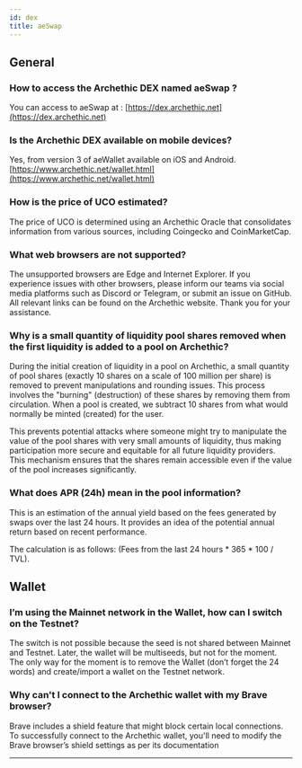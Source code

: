 ```yaml
---
id: dex
title: aeSwap
---
```


## General 

### How to access the Archethic DEX named aeSwap ?
You can access to aeSwap at : [https://dex.archethic.net](https://dex.archethic.net)

### Is the Archethic DEX available on mobile devices?
Yes, from version 3 of aeWallet available on iOS and Android. [https://www.archethic.net/wallet.html](https://www.archethic.net/wallet.html)

### How is the price of UCO estimated?
The price of UCO is determined using an Archethic Oracle that consolidates information from various sources, including Coingecko and CoinMarketCap.

### What web browsers are not supported?
The unsupported browsers are Edge and Internet Explorer. 
If you experience issues with other browsers, please inform our teams via social media platforms such as Discord or Telegram, or submit an issue on GitHub. 
All relevant links can be found on the Archethic website. 
Thank you for your assistance.

### Why is a small quantity of liquidity pool shares removed when the first liquidity is added to a pool on Archethic?
During the initial creation of liquidity in a pool on Archethic, a small quantity of pool shares (exactly 10 shares on a scale of 100 million per share) is removed to prevent manipulations and rounding issues. This process involves the "burning" (destruction) of these shares by removing them from circulation. When a pool is created, we subtract 10 shares from what would normally be minted (created) for the user. 

This prevents potential attacks where someone might try to manipulate the value of the pool shares with very small amounts of liquidity, thus making participation more secure and equitable for all future liquidity providers. This mechanism ensures that the shares remain accessible even if the value of the pool increases significantly.

### What does APR (24h) mean in the pool information?
This is an estimation of the annual yield based on the fees generated by swaps over the last 24 hours. It provides an idea of the potential annual return based on recent performance.

The calculation is as follows: \(Fees from the last 24 hours \* 365 \* 100 / TVL\).

## Wallet

### I’m using the Mainnet network in the Wallet, how can I switch on the Testnet?
The switch is not possible because the seed is not shared between Mainnet and Testnet. Later, the wallet will be multiseeds, but not for the moment. The only way for the moment is to remove the Wallet (don’t forget the 24 words) and create/import a wallet on the Testnet network.

### Why can't I connect to the Archethic wallet with my Brave browser?
Brave includes a shield feature that might block certain local connections.
To successfully connect to the Archethic wallet, you'll need to modify the Brave browser’s shield settings as per its documentation


---

